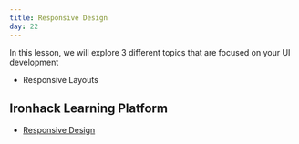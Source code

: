 ```yaml
---
title: Responsive Design
day: 22
---
```


In this lesson, we will explore 3 different topics that are focused on your UI development

- Responsive Layouts


Ironhack Learning Platform
-------------
- [Responsive Design](http://learn.ironhack.com/#/learning_unit/3433)
